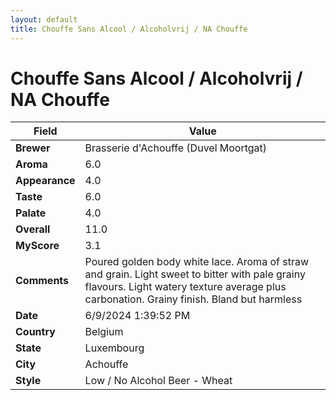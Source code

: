 ```yaml
---
layout: default
title: Chouffe Sans Alcool / Alcoholvrij / NA Chouffe
---
```


# Chouffe Sans Alcool / Alcoholvrij / NA Chouffe

| Field         | Value                                                                                                   |
|---------------|---------------------------------------------------------------------------------------------------------|
| **Brewer**    | Brasserie d&#39;Achouffe (Duvel Moortgat)                                                                                        |
| **Aroma**     | 6.0                                                                                         |
| **Appearance**| 4.0                                                                                    |
| **Taste**     | 6.0                                                                                         |
| **Palate**    | 4.0                                                                                        |
| **Overall**   | 11.0                                                                                       |
| **MyScore**   | 3.1                                                                                       |
| **Comments**  | Poured golden body white lace.  Aroma of straw and grain. Light sweet to bitter with pale grainy flavours.  Light watery texture average plus  carbonation.  Grainy finish.  Bland but harmless                                                                                       |
| **Date**      | 6/9/2024 1:39:52 PM                                                                                          |
| **Country**   | Belgium                                                                                       |
| **State**     | Luxembourg                                                                                         |
| **City**      | Achouffe                                                                                          |
| **Style**     | Low / No Alcohol Beer - Wheat                                                                                         |
